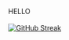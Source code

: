 HELLO
<br/><br/>
[![GitHub Streak](https://streak-stats.demolab.com/?user=wahyu-nugrh)](https://git.io/streak-stats)
